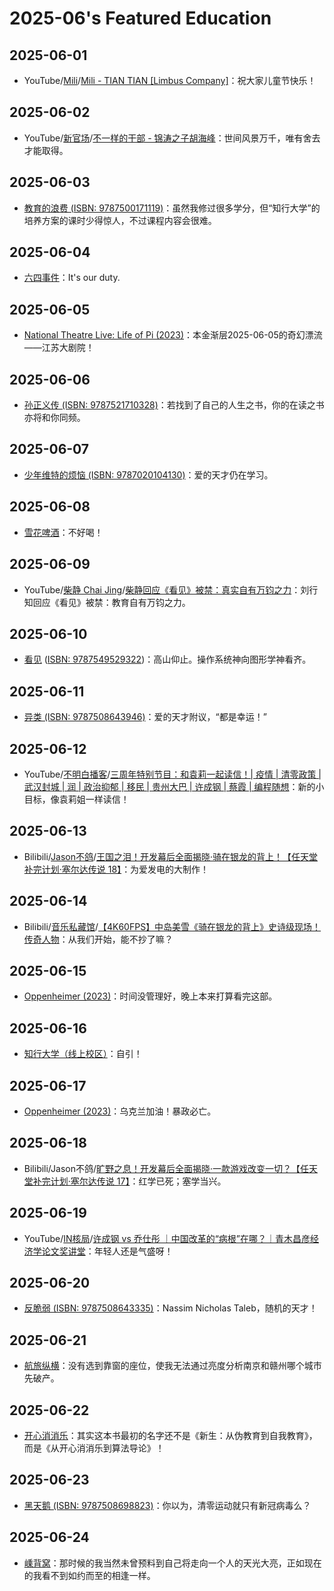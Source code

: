 # 2025-06's Featured Education

## 2025-06-01

- YouTube/[Mili](https://www.youtube.com/@ProjectMili)/[Mili - TIAN TIAN [Limbus Company]](https://youtu.be/szyPY8nbBF4)：祝大家儿童节快乐！

## 2025-06-02

- YouTube/[新官场](https://www.youtube.com/@新官场)/[不一样的干部 - 锦涛之子胡海峰](https://youtu.be/OUbggsiz9yU)：世间风景万千，唯有舍去才能取得。

## 2025-06-03

- [教育的浪费 (ISBN: 9787500171119)](https://book.douban.com/subject/36333171/)：虽然我修过很多学分，但“知行大学”的培养方案的课时少得惊人，不过课程内容会很难。

## 2025-06-04

- [六四事件](https://zh.wikipedia.org/wiki/六四事件)：It's our duty.

## 2025-06-05

- [National Theatre Live: Life of Pi (2023)](https://movie.douban.com/subject/36330906/)：本金渐层2025-06-05的奇幻漂流——江苏大剧院！

## 2025-06-06

- [孙正义传 (ISBN: 9787521710328)](https://book.douban.com/subject/34840584/)：若找到了自己的人生之书，你的在读之书亦将和你同频。

## 2025-06-07

- [少年维特的烦恼 (ISBN: 9787020104130)](https://book.douban.com/subject/25886229/)：爱的天才仍在学习。

## 2025-06-08

- [雪花啤酒](https://www.snowbeer.com.cn/coreProduct/index.html)：不好喝！

## 2025-06-09

- YouTube/[柴静 Chai Jing](https://www.youtube.com/@chaijing2023)/[柴静回应《看见》被禁：真实自有万钧之力](https://youtu.be/_cekUfCopMs)：刘行知回应《看见》被禁：教育自有万钧之力。

## 2025-06-10

- [看见](https://weread.qq.com/web/bookDetail/4b2321a0543d154b29d16b6) ([ISBN: 9787549529322](https://book.douban.com/subject/20427187/))：高山仰止。操作系统神向图形学神看齐。

## 2025-06-11

- [异类 (ISBN: 9787508643946)](https://book.douban.com/subject/25863621/)：爱的天才附议，“都是幸运！”

## 2025-06-12

- YouTube/[不明白播客](https://www.youtube.com/@bumingbai)/[三周年特别节目：和袁莉一起读信！| 疫情 | 清零政策 | 武汉封城 | 润 | 政治抑郁 | 移民 | 贵州大巴 | 许成钢 | 蔡霞 | 编程随想](https://youtu.be/8fvTb5KMTXA)：新的小目标，像袁莉姐一样读信！

## 2025-06-13

- Bilibili/[Jason不鸽](https://space.bilibili.com/2253496)/[王国之泪！开发幕后全面揭晓·骑在银龙的背上！【任天堂补完计划·塞尔达传说 18】](https://www.bilibili.com/video/BV1WLjpzbE3Z/)：为爱发电的大制作！

## 2025-06-14

- Bilibili/[音乐私藏馆](https://space.bilibili.com/229733301)/[【4K60FPS】中岛美雪《骑在银龙的背上》史诗级现场！传奇人物](https://www.bilibili.com/video/BV1ximoYaEYL/)：从我们开始，能不抄了嘛？

## 2025-06-15

- [Oppenheimer (2023)](https://movie.douban.com/subject/35593344/)：时间没管理好，晚上本来打算看完这部。

## 2025-06-16

- [知行大学（线上校区）](https://github.com/harvey-1au/praxis-university-public)：自引！

## 2025-06-17

- [Oppenheimer (2023)](https://movie.douban.com/subject/35593344/)：乌克兰加油！暴政必亡。

## 2025-06-18

- Bilibili/Jason不鸽/[旷野之息！开发幕后全面揭晓·一款游戏改变一切？【任天堂补完计划·塞尔达传说 17】](https://www.bilibili.com/video/BV1PxRtYwE9N/)：红学已死；塞学当兴。

## 2025-06-19

- YouTube/[IN核局](https://www.youtube.com/@Evelyn-2002)/[许成钢 vs 乔仕彤 ｜中国改革的“病根”在哪？｜青木昌彦经济学论文奖讲堂](https://youtu.be/HVeka36A7ek)：年轻人还是气盛呀！

## 2025-06-20

- [反脆弱 (ISBN: 9787508643335)](https://book.douban.com/subject/25782902/)：Nassim Nicholas Taleb，随机的天才！

## 2025-06-21

- [航旅纵横](https://www.umetrip.com/)：没有选到靠窗的座位，使我无法通过亮度分析南京和赣州哪个城市先破产。

## 2025-06-22

- [开心消消乐](https://xxl.happyelements.com/)：其实这本书最初的名字还不是《新生：从伪教育到自我教育》，而是《从开心消消乐到算法导论》！

## 2025-06-23

- [黑天鹅 (ISBN: 9787508698823)](https://book.douban.com/subject/30422558/)：你以为，清零运动就只有新冠病毒么？

## 2025-06-24

- [嵊背窝](https://m.kuaidi100.com/courier/landmark_CCB2BB3396297A57623D98ADC8F5535B.html)：那时候的我当然未曾预料到自己将走向一个人的天光大亮，正如现在的我看不到如约而至的相逢一样。
